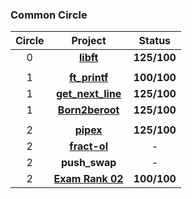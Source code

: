 ### Common Circle
| Circle | Project | Status |
|:------:|:-------:|:------:|
| 0 | [**libft**](./libft) | **125/100** |
|||
| 1 | [**ft_printf**](./ft_printf) | **100/100**  |
| 1 | [**get_next_line**](./get_next_line) | **125/100**|
| 1 | [**Born2beroot**](./Born2beroot) | **125/100** |
|||
| 2 | [**pipex**](./pipex) | **125/100** |
| 2 | [**fract-ol**](./fract_ol) | - |
| 2 | **push_swap** | - |
| 2 | [**Exam Rank 02**](./exam_rank_02) | **100/100** |
